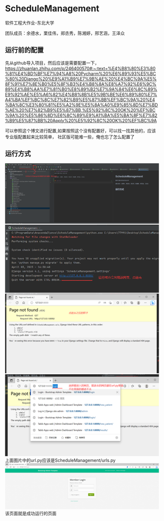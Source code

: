 # ScheduleManagement
软件工程大作业-东北大学

团队成员：余德水，栗佳伟，郑丞秀，陈湘婷，邢艺涵，王泽众

## 运行前的配置
先从github导入项目，然后应该是需要配置一下，
https://zhuanlan.zhihu.com/p/246400570#:~:text=%E4%B8%80%E3%80%81%E4%BD%BF%E7%94%A8%20Pycharm%20%E6%89%93%E5%BC%80%20Django%20%E9%A1%B9%E7%9B%AE%20%E4%BC%9A%E5%8F%91%E7%8E%B0%E5%8F%B3%E4%B8%8A%E8%A7%92%E6%9C%89%E4%B8%AA%E7%81%B0%E8%89%B2%E7%9A%84%E6%8C%89%E9%92%AE%E5%A6%82%E4%B8%8B%E5%9B%BE%E6%89%80%E7%A4%BA%EF%BC%8C%E7%82%B9%E5%87%BB%EF%BC%9A%20%E4%BA%8C%E3%80%81%E5%A2%9E%E5%8A%A0%E9%85%8D%E7%BD%AE%20%E7%82%B9%E5%87%BB,%E5%92%8C%20OK%20%EF%BC%9A%20%E5%86%8D%E6%8C%89%E9%A1%BA%E5%BA%8F%E7%82%B9%E5%87%BB%20Apply%20%E5%92%8C%20OK%20%EF%BC%9A

可以参照这个博文进行配置,如果按照这个没有配置好，可以找一找其他的，应该专业版配置起来比较简单，
社区版可能难一些，俺也忘了怎么配置了
## 运行方式
![img.png](img.png)
![img_1.png](img_1.png)
![img_2.png](img_2.png)
![img_3.png](img_3.png)
上面图片中的url.py应该是ScheduleManagement/urls.py
![img_4.png](img_4.png)
该页面就是成功运行的页面

